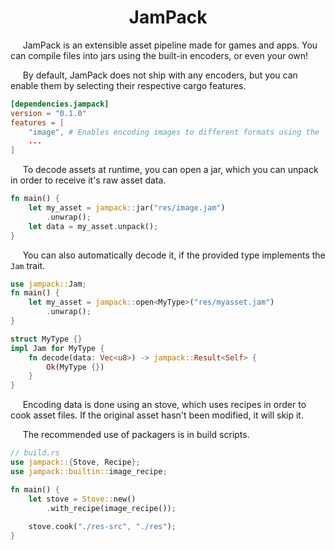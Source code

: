 <div align="center">

# JamPack

</div>

&nbsp;&nbsp;&nbsp;&nbsp;
JamPack is an extensible asset pipeline made for games and apps. You can compile files into jars using the built-in encoders, or even your own!

&nbsp;&nbsp;&nbsp;&nbsp;
By default, JamPack does not ship with any encoders, but you can enable them by selecting their respective cargo features.

```TOML
[dependencies.jampack]
version = "0.1.0"
features = [
    "image", # Enables encoding images to different formats using the 'image' crate
    ...
]
```

&nbsp;&nbsp;&nbsp;&nbsp;
To decode assets at runtime, you can open a jar, which you can unpack in order to receive it's raw asset data.

```Rust
fn main() {
    let my_asset = jampack::jar("res/image.jam")
        .unwrap();
    let data = my_asset.unpack();
}
```

&nbsp;&nbsp;&nbsp;&nbsp;
You can also automatically decode it, if the provided type implements the ```Jam``` trait.

```Rust
use jampack::Jam;
fn main() {
    let my_asset = jampack::open<MyType>("res/myasset.jam")
        .unwrap();
}

struct MyType {}
impl Jam for MyType {
    fn decode(data: Vec<u8>) -> jampack::Result<Self> {
        Ok(MyType {})
    }
}
```

&nbsp;&nbsp;&nbsp;&nbsp;
Encoding data is done using an stove, which uses recipes in order to cook asset files. If the original asset hasn't been modified, it will skip it.

&nbsp;&nbsp;&nbsp;&nbsp;
The recommended use of packagers is in build scripts.

```Rust
// build.rs
use jampack::{Stove, Recipe};
use jampack::builtin::image_recipe;

fn main() {
    let stove = Stove::new()
        .with_recipe(image_recipe());
    
    stove.cook("./res-src", "./res");
}
```